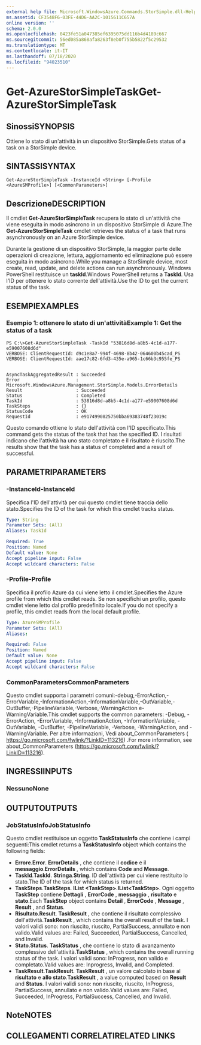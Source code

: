 ```yaml
---
external help file: Microsoft.WindowsAzure.Commands.StorSimple.dll-Help.xml
ms.assetid: CF3548F6-03FE-44D6-AA2C-1015611C657A
online version: ''
schema: 2.0.0
ms.openlocfilehash: 0423fe51a047385ef6395075dd116b4d4189c667
ms.sourcegitcommit: 56ed085a868afa8263f8eb0f755b5822f5c29532
ms.translationtype: MT
ms.contentlocale: it-IT
ms.lasthandoff: 07/18/2020
ms.locfileid: "94023510"
---
```

# <span data-ttu-id="498a5-101">Get-AzureStorSimpleTask</span><span class="sxs-lookup"><span data-stu-id="498a5-101">Get-AzureStorSimpleTask</span></span>

## <span data-ttu-id="498a5-102">Sinossi</span><span class="sxs-lookup"><span data-stu-id="498a5-102">SYNOPSIS</span></span>
<span data-ttu-id="498a5-103">Ottiene lo stato di un'attività in un dispositivo StorSimple.</span><span class="sxs-lookup"><span data-stu-id="498a5-103">Gets status of a task on a StorSimple device.</span></span>

## <span data-ttu-id="498a5-104">SINTASSI</span><span class="sxs-lookup"><span data-stu-id="498a5-104">SYNTAX</span></span>

```
Get-AzureStorSimpleTask -InstanceId <String> [-Profile <AzureSMProfile>] [<CommonParameters>]
```

## <span data-ttu-id="498a5-105">Descrizione</span><span class="sxs-lookup"><span data-stu-id="498a5-105">DESCRIPTION</span></span>
<span data-ttu-id="498a5-106">Il cmdlet **Get-AzureStorSimpleTask** recupera lo stato di un'attività che viene eseguita in modo asincrono in un dispositivo StorSimple di Azure.</span><span class="sxs-lookup"><span data-stu-id="498a5-106">The **Get-AzureStorSimpleTask** cmdlet retrieves the status of a task that runs asynchronously on an Azure StorSimple device.</span></span>

<span data-ttu-id="498a5-107">Durante la gestione di un dispositivo StorSimple, la maggior parte delle operazioni di creazione, lettura, aggiornamento ed eliminazione può essere eseguita in modo asincrono.</span><span class="sxs-lookup"><span data-stu-id="498a5-107">While you manage a StorSimple device, most create, read, update, and delete actions can run asynchronously.</span></span>
<span data-ttu-id="498a5-108">Windows PowerShell restituisce un **taskId**.</span><span class="sxs-lookup"><span data-stu-id="498a5-108">Windows PowerShell returns a **TaskId**.</span></span>
<span data-ttu-id="498a5-109">Usa l'ID per ottenere lo stato corrente dell'attività.</span><span class="sxs-lookup"><span data-stu-id="498a5-109">Use the ID to get the current status of the task.</span></span>

## <span data-ttu-id="498a5-110">ESEMPI</span><span class="sxs-lookup"><span data-stu-id="498a5-110">EXAMPLES</span></span>

### <span data-ttu-id="498a5-111">Esempio 1: ottenere lo stato di un'attività</span><span class="sxs-lookup"><span data-stu-id="498a5-111">Example 1: Get the status of a task</span></span>
```
PS C:\>Get-AzureStorSimpleTask -TaskId "53816d8d-a8b5-4c1d-a177-e59007608d6d"
VERBOSE: ClientRequestId: d9c1e8a7-994f-4698-8b42-064600b45cad_PS
VERBOSE: ClientRequestId: aae17c82-6fd3-435e-a965-1c66b3c955fe_PS


AsyncTaskAggregatedResult : Succeeded
Error                     : Microsoft.WindowsAzure.Management.StorSimple.Models.ErrorDetails
Result                    : Succeeded
Status                    : Completed
TaskId                    : 53816d8d-a8b5-4c1d-a177-e59007608d6d
TaskSteps                 : {}
StatusCode                : OK
RequestId                 : e9174990825750bba69383748f23019c
```

<span data-ttu-id="498a5-112">Questo comando ottiene lo stato dell'attività con l'ID specificato.</span><span class="sxs-lookup"><span data-stu-id="498a5-112">This command gets the status of the task that has the specified ID.</span></span>
<span data-ttu-id="498a5-113">I risultati indicano che l'attività ha uno stato completato e il risultato è riuscito.</span><span class="sxs-lookup"><span data-stu-id="498a5-113">The results show that the task has a status of completed and a result of successful.</span></span>

## <span data-ttu-id="498a5-114">PARAMETRI</span><span class="sxs-lookup"><span data-stu-id="498a5-114">PARAMETERS</span></span>

### <span data-ttu-id="498a5-115">-InstanceId</span><span class="sxs-lookup"><span data-stu-id="498a5-115">-InstanceId</span></span>
<span data-ttu-id="498a5-116">Specifica l'ID dell'attività per cui questo cmdlet tiene traccia dello stato.</span><span class="sxs-lookup"><span data-stu-id="498a5-116">Specifies the ID of the task for which this cmdlet tracks status.</span></span>

```yaml
Type: String
Parameter Sets: (All)
Aliases: TaskId

Required: True
Position: Named
Default value: None
Accept pipeline input: False
Accept wildcard characters: False
```

### <span data-ttu-id="498a5-117">-Profile</span><span class="sxs-lookup"><span data-stu-id="498a5-117">-Profile</span></span>
<span data-ttu-id="498a5-118">Specifica il profilo Azure da cui viene letto il cmdlet.</span><span class="sxs-lookup"><span data-stu-id="498a5-118">Specifies the Azure profile from which this cmdlet reads.</span></span>
<span data-ttu-id="498a5-119">Se non specifichi un profilo, questo cmdlet viene letto dal profilo predefinito locale.</span><span class="sxs-lookup"><span data-stu-id="498a5-119">If you do not specify a profile, this cmdlet reads from the local default profile.</span></span>

```yaml
Type: AzureSMProfile
Parameter Sets: (All)
Aliases: 

Required: False
Position: Named
Default value: None
Accept pipeline input: False
Accept wildcard characters: False
```

### <span data-ttu-id="498a5-120">CommonParameters</span><span class="sxs-lookup"><span data-stu-id="498a5-120">CommonParameters</span></span>
<span data-ttu-id="498a5-121">Questo cmdlet supporta i parametri comuni:-debug,-ErrorAction,-ErrorVariable,-InformationAction,-InformationVariable,-OutVariable,-OutBuffer,-PipelineVariable,-Verbose,-WarningAction e-WarningVariable.</span><span class="sxs-lookup"><span data-stu-id="498a5-121">This cmdlet supports the common parameters: -Debug, -ErrorAction, -ErrorVariable, -InformationAction, -InformationVariable, -OutVariable, -OutBuffer, -PipelineVariable, -Verbose, -WarningAction, and -WarningVariable.</span></span> <span data-ttu-id="498a5-122">Per altre informazioni, Vedi about_CommonParameters ( https://go.microsoft.com/fwlink/?LinkID=113216) .</span><span class="sxs-lookup"><span data-stu-id="498a5-122">For more information, see about_CommonParameters (https://go.microsoft.com/fwlink/?LinkID=113216).</span></span>

## <span data-ttu-id="498a5-123">INGRESSI</span><span class="sxs-lookup"><span data-stu-id="498a5-123">INPUTS</span></span>

### <span data-ttu-id="498a5-124">Nessuno</span><span class="sxs-lookup"><span data-stu-id="498a5-124">None</span></span>

## <span data-ttu-id="498a5-125">OUTPUT</span><span class="sxs-lookup"><span data-stu-id="498a5-125">OUTPUTS</span></span>

### <span data-ttu-id="498a5-126">JobStatusInfo</span><span class="sxs-lookup"><span data-stu-id="498a5-126">JobStatusInfo</span></span>
<span data-ttu-id="498a5-127">Questo cmdlet restituisce un oggetto **TaskStatusInfo** che contiene i campi seguenti:</span><span class="sxs-lookup"><span data-stu-id="498a5-127">This cmdlet returns a **TaskStatusInfo** object which contains the following fields:</span></span> 

- <span data-ttu-id="498a5-128">**Errore**.</span><span class="sxs-lookup"><span data-stu-id="498a5-128">**Error**.</span></span>
<span data-ttu-id="498a5-129">**ErrorDetails** , che contiene il **codice** e il **messaggio**.</span><span class="sxs-lookup"><span data-stu-id="498a5-129">**ErrorDetails** , which contains **Code** and **Message**.</span></span>
- <span data-ttu-id="498a5-130">**TaskId**.</span><span class="sxs-lookup"><span data-stu-id="498a5-130">**TaskId**.</span></span>
<span data-ttu-id="498a5-131">**Stringa**.</span><span class="sxs-lookup"><span data-stu-id="498a5-131">**String**.</span></span>
<span data-ttu-id="498a5-132">ID dell'attività per cui viene restituito lo stato.</span><span class="sxs-lookup"><span data-stu-id="498a5-132">The ID of the task for which status is returned.</span></span>
- <span data-ttu-id="498a5-133">**TaskSteps**.</span><span class="sxs-lookup"><span data-stu-id="498a5-133">**TaskSteps**.</span></span>
<span data-ttu-id="498a5-134">**IList \<TaskStep\>**.</span><span class="sxs-lookup"><span data-stu-id="498a5-134">**IList\<TaskStep\>**.</span></span>
<span data-ttu-id="498a5-135">Ogni oggetto **TaskStep** contiene **Dettagli** , **ErrorCode** , **messaggio** , **risultato** e **stato**.</span><span class="sxs-lookup"><span data-stu-id="498a5-135">Each **TaskStep** object contains **Detail** , **ErrorCode** , **Message** , **Result** , and **Status**.</span></span>
- <span data-ttu-id="498a5-136">**Risultato**.</span><span class="sxs-lookup"><span data-stu-id="498a5-136">**Result**.</span></span>
<span data-ttu-id="498a5-137">**TaskResult** , che contiene il risultato complessivo dell'attività.</span><span class="sxs-lookup"><span data-stu-id="498a5-137">**TaskResult** , which contains the overall result of the task.</span></span>
<span data-ttu-id="498a5-138">I valori validi sono: non riuscito, riuscito, PartialSuccess, annullato e non valido.</span><span class="sxs-lookup"><span data-stu-id="498a5-138">Valid values are: Failed, Succeeded, PartialSuccess, Cancelled, and Invalid.</span></span>
- <span data-ttu-id="498a5-139">**Stato**.</span><span class="sxs-lookup"><span data-stu-id="498a5-139">**Status**.</span></span>
<span data-ttu-id="498a5-140">**TaskStatus** , che contiene lo stato di avanzamento complessivo dell'attività.</span><span class="sxs-lookup"><span data-stu-id="498a5-140">**TaskStatus** , which contains the overall running status of the task.</span></span>
<span data-ttu-id="498a5-141">I valori validi sono: InProgress, non valido e completato.</span><span class="sxs-lookup"><span data-stu-id="498a5-141">Valid values are: Inprogress, Invalid, and Completed.</span></span>
- <span data-ttu-id="498a5-142">**TaskResult**.</span><span class="sxs-lookup"><span data-stu-id="498a5-142">**TaskResult**.</span></span>
<span data-ttu-id="498a5-143">**TaskResult** , un valore calcolato in base al **risultato** e **allo stato**.</span><span class="sxs-lookup"><span data-stu-id="498a5-143">**TaskResult** , a value computed based on **Result** and **Status**.</span></span>
<span data-ttu-id="498a5-144">I valori validi sono: non riuscito, riuscito, InProgress, PartialSuccess, annullato e non valido.</span><span class="sxs-lookup"><span data-stu-id="498a5-144">Valid values are: Failed, Succeeded, InProgress, PartialSuccess, Cancelled, and Invalid.</span></span>

## <span data-ttu-id="498a5-145">Note</span><span class="sxs-lookup"><span data-stu-id="498a5-145">NOTES</span></span>

## <span data-ttu-id="498a5-146">COLLEGAMENTI CORRELATI</span><span class="sxs-lookup"><span data-stu-id="498a5-146">RELATED LINKS</span></span>

